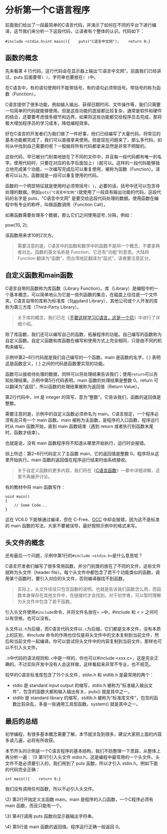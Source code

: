 # 分析第一个C语言程序

前面我们给出了一段最简单的C语言代码，并演示了如何在不同的平台下进行编译，这节我们来分析一下这段代码，让读者有个整体的认识。代码如下：

```
#include <stdio.h>int main(){    puts("C语言中文网");    return 0;}
```

## 函数的概念

先来看第 4 行代码，这行代码会在显示器上输出“C语言中文网”。前面我们已经讲过，puts 后面要带`( )`，字符串也要放在`( )`中。

在C语言中，有的语句使用时不能带括号，有的语句必须带括号。带括号的称为函数（Function）。

C语言提供了很多功能，例如输入输出、获得日期时间、文件操作等，我们只需要一句简单的代码就能够使用。但是这些功能的底层都比较复杂，通常是软件和硬件的结合，还要要考虑很多细节和边界，如果将这些功能都交给程序员去完成，那将极大增加程序员的学习成本，降低编程效率。

好在C语言的开发者们为我们做了一件好事，他们已经编写了大量代码，将常见的基本功能都完成了，我们可以直接拿来使用。但是现在问题来了，那么多代码，如何从中找到自己需要的呢？一股脑将所有代码都拿来显然是非常不明智的。

这些代码，早已被分门别类地放在了不同的文件中，并且每一段代码都有唯一的名字。使用代码时，只要在对应的名字后面加上`( )`就可以。这样的一段代码能够独立地完成某个功能，一次编写完成后可以重复使用，被称为函数（Function）。读者可以认为，函数就是一段可以重复使用的代码。

函数的一个明显特征就是使用时必须带括号`( )`，必要的话，括号中还可以包含待处理的数据。例如`puts("C语言中文网")`就使用了一段具有输出功能的代码，这段代码的名字是 puts，"C语言中文网" 是要交给这段代码处理的数据。使用函数在编程中有专业的称呼，叫做函数调用（Function Call）。

如果函数需要处理多个数据，那么它们之间使用逗号`,`分隔，例如：

pow(10, 2);

该函数用来求10的2次方。

> 需要注意的是，C语言中的函数和数学中的函数不是同一个概念，不要拿两者对比。函数的英文名称是 Function，它还有“功能”的意思。大陆将 Function 翻译为“函数”，而台湾地区翻译为“函式”，读者要注意区分。

## 自定义函数和main函数

C语言自带的函数称为库函数（Library Function）。库（Library）是编程中的一个基本概念，可以简单地认为它是一些列函数的集合，在磁盘上往往是一个文件夹。C语言自带的库称为标准库（S[tan](http://c.biancheng.net/ref/tan.html)dard Library），其他公司或个人开发的库称为第三方库（Third-Party Library）。

> 关于库的概念，我们已在《[不要这样学习C语言，这是一个坑](http://c.biancheng.net/view/vip_1732.html)》中进行了详细介绍。

除了库函数，我们还可以编写自己的函数，拓展程序的功能。自己编写的函数称为自定义函数。自定义函数和库函数在编写和使用方式上完全相同，只是由不同的机构来编写。

示例中第2~6行代码就是我们自己编写的一个函数。main 是函数的名字，( ) 表明这是函数定义，{ } 之间的代码是函数要实现的功能。

函数可以接收待处理的数据，同样可以将处理结果告诉我们；使用`return`可以告知处理结果。示例中第5行代码表明，main 函数的处理结果是整数 0。return 可以翻译为“返回”，所以函数的处理结果被称为返回值（Return Value）。

第2行代码中，int 是 integer 的简写，意为“整数”。它告诉我们，函数的返回值是整数。

需要注意的是，示例中的自定义函数必须命名为 main。C语言规定，一个程序必须有且只有一个 main 函数。main 被称为主函数，是程序的入口函数，程序运行时从 main 函数开始，直到 main 函数结束（遇到 return 或者执行到函数末尾时，函数才结束）。

也就是说，没有 main 函数程序将不知道从哪里开始执行，运行时会报错。

综上所述：第2~6行代码定义了主函数 main，它的返回值是整数 0，程序将从这里开始执行。main 函数的返回值在程序运行结束时由系统接收。

> 关于自定义函数的更多内容，我们将在《[C语言函数](http://c.biancheng.net/c/71/)》一章中详细讲解，这里不再展开讨论。

有的教材中将 main 函数写作：

```
void main()
{
    // Some Code...
}
```

这在 VC6.0 下能够通过编译，但在 C-Free、[GCC](http://c.biancheng.net/gcc/) 中却会报错，因为这不是标准的 main 函数的写法，大家不要被误导，最好按照示例中的格式来写。

## 头文件的概念

还有最后一个问题，示例中第1行的`#include <stdio.h>`是什么意思呢？

C语言开发者们编写了很多常用函数，并分门别类的放在了不同的文件，这些文件就称为头文件（header file）。每个头文件中都包含了若干个功能类似的函数，调用某个函数时，要引入对应的头文件，否则编译器找不到函数。

> 实际上，头文件往往只包含函数的说明，也就是告诉我们函数怎么用，而函数本身保存在其他文件中，在链接时才会找到。对于初学者，可以暂时理解为头文件中包含了若干函数。

引入头文件使用`#include`命令，并将文件名放在`< >`中，#include 和 < > 之间可以有空格，也可以没有。

头文件以`.h`为后缀，而C语言代码文件以`.c`为后缀，它们都是文本文件，没有本质上的区别，#include 命令的作用也仅仅是将头文件中的文本复制到当前文件，然后和当前文件一起编译。你可以尝试将头文件中的内容复制到当前文件，那样也可以不引入头文件。

`.h`中代码的语法规则和`.c`中是一样的，你也可以#include <xxx.c>，这是完全正确的。不过实际开发中没有人会这样做，这样看起来非常不专业，也不规范。

较早的C语言标准库包含了15个头文件，stdio.h 和 stdlib.h 是最常用的两个：

- stdio 是 standard input output 的缩写，stdio.h 被称为“标准输入输出文件”，包含的函数大都和输入输出有关，puts() 就是其中之一。
- stdlib 是 standard library 的缩写，stdlib.h 被称为“标准库文件”，包含的函数比较杂乱，多是一些通用工具型函数，system() 就是其中之一。

## 最后的总结

初学编程，有很多基本概念需要了解，本节就涉及到很多，建议大家把上面的内容多读几遍，必将有所收获。

本节开头的示例是一个C语言程序的基本结构，我们不妨整理一下思路，从整体上再分析一遍：
\1) 第1行引入头文件 stdio.h，这是编程中最常用的一个头文件。头文件不是必须要引入的，我们用到了 puts 函数，所以才引入 stdio.h。例如下面的代码完全正确：

```
int main(){    return 0;}
```

我们没有调用任何函数，所以不必引入头文件。

\2) 第2行开始定义主函数 main。main 是程序的入口函数，一个C程序必须有 main 函数，而且只能有一个。

\3) 第4行调用 puts 函数向显示器输出字符串。

\4) 第5行是 main 函数的返回值。程序运行正确一般返回 0。